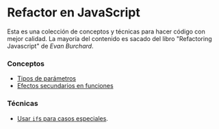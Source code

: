 # Refactor en JavaScript
Esta es una colección de conceptos y técnicas para hacer código con mejor calidad. La mayoría del contenido es sacado del libro "Refactoring Javascript" de _Evan Burchard_.

### Conceptos
+ [Tipos de parámetros](Tipos%20Parametros.md)
+ [Efectos secundarios en funciones](Efectos%20secundarios.md)

### Técnicas
+ [Usar `if`s para casos especiales](If%20en%20caso%20especial.md).